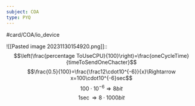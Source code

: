 ```yaml
---
subject: COA
type: PYQ
---
```

#card/COA/io_device 


![[Pasted image 20231130154920.png]]:: $$\left(\frac{percentage ToUseCPU}{100}\right)=\frac{oneCycleTime}{timeToSendOneChacter}$$$$\frac{0.5}{100}=\frac{\frac12\cdot10^{-6}}{x}\Rightarrow x=100\cdot10^{-6}sec$$$$100\cdot10^{-6}\Rightarrow8bit$$$$1\sec\Rightarrow8\cdot1000bit$$

